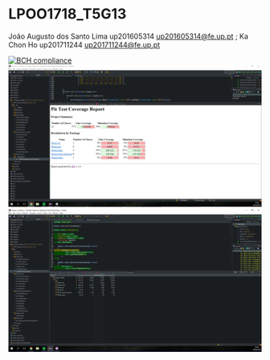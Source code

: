 # LPOO1718_T5G13

João Augusto dos Santo Lima up201605314 up201605314@fe.up.pt ; 
Ka Chon Ho up201711244 up201711244@fe.up.pt

[![BCH compliance](https://bettercodehub.com/edge/badge/BCH-FEUP-OOPLab/LPOO1617_T1G8?branch=master&token=c9cbd6455182adee5e57c3e32f55d876ee85bcf2)](https://bettercodehub.com/)
![PIT](https://github.com/tripor/LPOO1718_T5G13/blob/master/pit.png)
![Eclma](https://github.com/tripor/LPOO1718_T5G13/blob/master/eclma.png)

